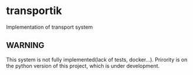 # transportik

Implementation of transport system

## WARNING
This system is not fully implemented(lack of tests, docker...). Prirority is on the python version of this project, which is under development.

